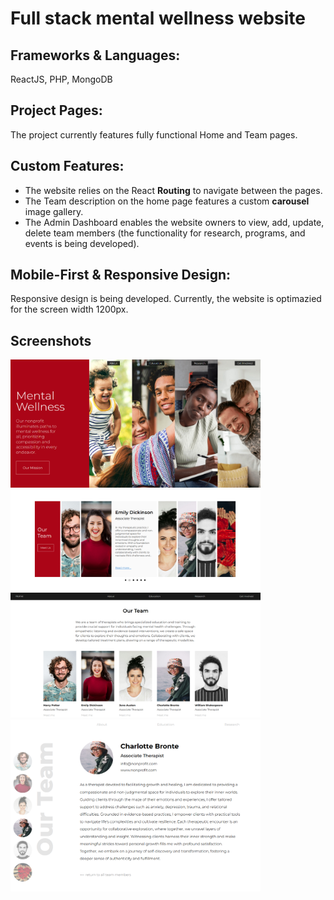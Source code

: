 # Full stack mental wellness website

## Frameworks & Languages: ## 
ReactJS, PHP, MongoDB
## Project Pages: ## 
The project currently features fully functional Home and Team pages.  
## Custom Features: ## 
+ The website relies on the React **Routing** to navigate between the pages.
+ The Team description on the home page features a custom **carousel** image gallery.
+ The Admin Dashboard enables the website owners to view, add, update, delete team members (the functionality for research, programs, and events is being developed).

## Mobile-First & Responsive Design: ## 
Responsive design is being developed. Currently, the website is optimazied for the screen width 1200px.

## Screenshots ##
<img width="400" src="https://github.com/nchernys/mental-wellness/blob/master/nonprofit_img.png" alt="about_hotel">
<img width="400" src="https://github.com/nchernys/mental-wellness/blob/master/nonprofit_img_front_team.png" alt="about_hotel">
<img width="400" src="https://github.com/nchernys/mental-wellness/blob/master/nonprofit_team_all.png" alt="about_hotel">
<img width="400" src="https://github.com/nchernys/mental-wellness/blob/master/nonprofit_team_ind.png" alt="about_hotel">
